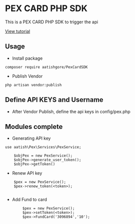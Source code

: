 # PEX CARD PHP SDK
This is a PEX CARD PHP SDK to trigger the api



[View tutorial](https://developer.pexcard.com/docs4)

## Usage
- Install package

```
composer require aatishgore/PexCardSDK
```
- Publish Vendor

```
php artisan vendor:publish
```

## Define API KEYS and Username

- After Vendor Publish, define the api keys in config/pex.php


## Modules complete
-   Generating API key
```
use aatish\Pex\Services\PexService;

    $objPex = new PexService();
    $objPex->generate_user_token();
    $objPex->getToken()
```
-   Renew API key
```
    $pex = new PexService();
    $pex->renew_token(<token>);
        
```
-   Add Fund to card 
```
        $pex = new PexService();
        $pex->setToken(<token>);
        $pex->FundCard('3096894','10');
```
        
